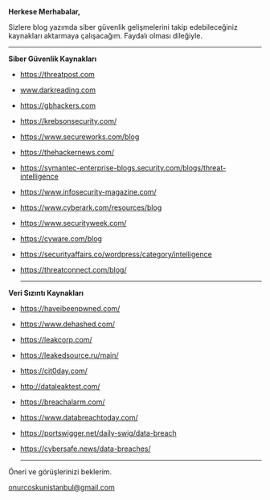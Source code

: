**Herkese Merhabalar,**

Sizlere blog yazımda siber güvenlik gelişmelerini takip edebileceğiniz kaynakları aktarmaya çalışacağım. Faydalı olması dileğiyle.

   <hr>

**Siber Güvenlik Kaynakları**

- https://threatpost.com
- www.darkreading.com
- https://gbhackers.com
- https://krebsonsecurity.com/
- https://www.secureworks.com/blog
- https://thehackernews.com/
- https://symantec-enterprise-blogs.security.com/blogs/threat-intelligence
- https://www.infosecurity-magazine.com/
- https://www.cyberark.com/resources/blog
- https://www.securityweek.com/
- https://cyware.com/blog
- https://securityaffairs.co/wordpress/category/intelligence
- https://threatconnect.com/blog/

  <hr>

**Veri Sızıntı Kaynakları**

- https://haveibeenpwned.com/
- https://www.dehashed.com/
- https://leakcorp.com/
- https://leakedsource.ru/main/
- https://cit0day.com/
- http://dataleaktest.com/
- https://breachalarm.com/
- https://www.databreachtoday.com/
- https://portswigger.net/daily-swig/data-breach
- https://cybersafe.news/data-breaches/

  <hr>


Öneri ve görüşlerinizi beklerim.

[onurcoskunistanbul@gmail.com](mailto:onurcoskunistanbul@gmail.com)

